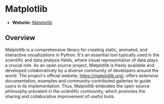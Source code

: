 # Matplotlib

- **Website:** [Matplotlib](https://matplotlib.org/)

## Overview

Matplotlib is a comprehensive library for creating static, animated, and interactive visualizations in Python. It's an essential tool typically used in the scientific and data analysis fields, where visual representation of data plays a crucial role. As an open source project, Matplotlib is freely available and developed collaboratively by a diverse community of developers around the world. The project's official website, <https://matplotlib.org/>, offers extensive documentation, examples and community-contributed galleries to guide users in its implementation. Thus, Matplotlib embodies the open source philosophy prevalent in the scientific community, which promotes the sharing and collaborative improvement of useful tools.
